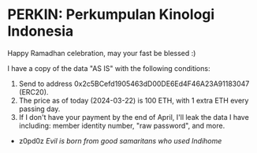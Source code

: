 # PERKIN: Perkumpulan Kinologi Indonesia

Happy Ramadhan celebration, may your fast be blessed :)

I have a copy of the data "AS IS" with the following conditions:
 1. Send to address 0x2c5BCefd1905463dD00DE6Ed4F46A23A91183047 (ERC20).
 2. The price as of today (2024-03-22) is 100 ETH, with 1 extra ETH every passing day.
 3. If I don't have your payment by the end of April, I'll leak the data I have including: member identity number, "raw password", and more.

- z0pd0z
*Evil is born from good samaritans who used Indihome*

